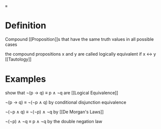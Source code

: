 ```COPY
≡
```

# Definition
Compound [[Proposition]]s that have the same truth values in all possible cases

the compound propositions x and y are called logically equivalent if x ↔ y [[Tautology]] 

# Examples
show that ¬(p -> q) ≡ p ∧ ¬q are [[Logical Equivalence]] 

¬(p -> q) ≡ ¬(¬p ∧ q) by conditional disjunction equivalence 

¬(¬p ∧ q) ≡ ¬(¬p) ∧ ¬q by [[De Morgan's Laws]] 

¬(¬p) ∧ ¬q ≡ p ∧ ¬q by the double negation law
